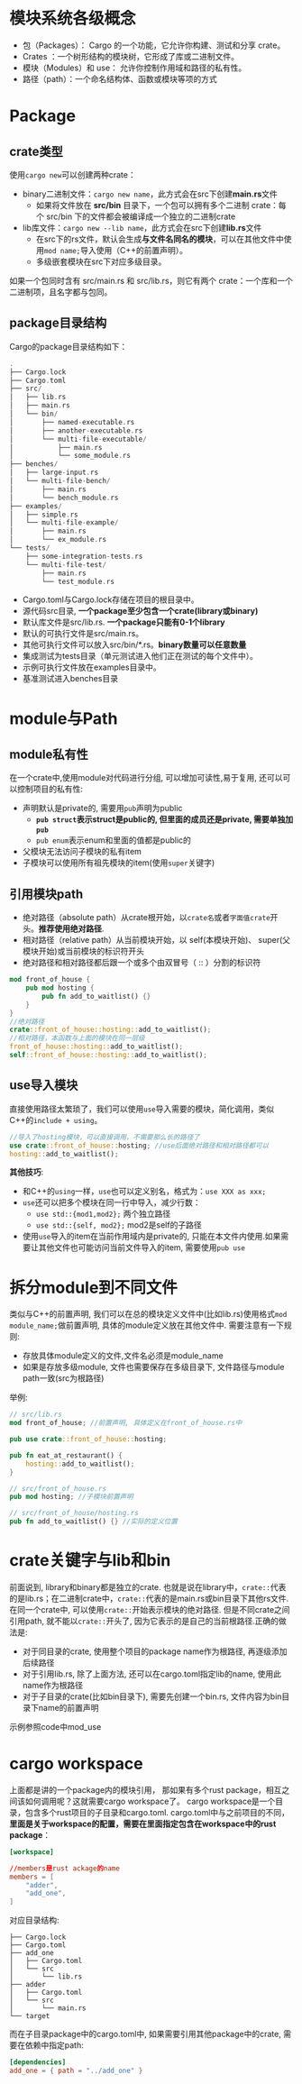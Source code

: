 # 模块系统各级概念
- 包（Packages）： Cargo 的一个功能，它允许你构建、测试和分享 crate。
- Crates ：一个树形结构的模块树，它形成了库或二进制文件。
- 模块（Modules）和 use： 允许你控制作用域和路径的私有性。
- 路径（path）：一个命名结构体、函数或模块等项的方式

# Package
## crate类型
使用`cargo new`可以创建两种crate：

- binary二进制文件：`cargo new name`，此方式会在src下创建**main.rs**文件
   - 如果将文件放在 **src/bin** 目录下，一个包可以拥有多个二进制 crate：每个 src/bin 下的文件都会被编译成一个独立的二进制crate  
- lib库文件：`cargo new --lib name`，此方式会在src下创建**lib.rs**文件
   - 在src下的rs文件，默认会生成**与文件名同名的模块**，可以在其他文件中使用`mod name;`导入使用（C++的前置声明）。
   - 多级嵌套模块在src下对应多级目录。

如果一个包同时含有 src/main.rs 和 src/lib.rs，则它有两个 crate：一个库和一个二进制项，且名字都与包同。

## package目录结构
Cargo的package目录结构如下：
```cpp
.
├── Cargo.lock
├── Cargo.toml
├── src/
│   ├── lib.rs
│   ├── main.rs
│   └── bin/
│       ├── named-executable.rs
│       ├── another-executable.rs
│       └── multi-file-executable/
│           ├── main.rs
│           └── some_module.rs
├── benches/
│   ├── large-input.rs
│   └── multi-file-bench/
│       ├── main.rs
│       └── bench_module.rs
├── examples/
│   ├── simple.rs
│   └── multi-file-example/
│       ├── main.rs
│       └── ex_module.rs
└── tests/
    ├── some-integration-tests.rs
    └── multi-file-test/
        ├── main.rs
        └── test_module.rs
```

- Cargo.toml与Cargo.lock存储在项目的根目录中。
- 源代码src目录, **一个package至少包含一个crate(library或binary)**
- 默认库文件是src/lib.rs. **一个package只能有0-1个library**
- 默认的可执行文件是src/main.rs。
- 其他可执行文件可以放入src/bin/*.rs。**binary数量可以任意数量**
- 集成测试为tests目录（单元测试进入他们正在测试的每个文件中）。
- 示例可执行文件放在examples目录中。
- 基准测试进入benches目录

# module与Path
## module私有性
在一个crate中,使用module对代码进行分组, 可以增加可读性,易于复用, 还可以可以控制项目的私有性:
* 声明默认是private的, 需要用`pub`声明为public
    * **`pub struct`表示struct是public的, 但里面的成员还是private, 需要单独加`pub`**
    * `pub enum`表示enum和里面的值都是public的
* 父模块无法访问子模块的私有item
* 子模块可以使用所有祖先模块的item(使用`super`关键字)

## 引用模块path
- 绝对路径（absolute path）从crate根开始，以`crate名`或者`字面值crate`开头。**推荐使用绝对路径**.
- 相对路径（relative path）从当前模块开始，以 self(本模块开始)、 super(父模块开始)或当前模块的标识符开头
- 绝对路径和相对路径都后跟一个或多个由双冒号（ :: ）分割的标识符
```rust
mod front_of_house {
    pub mod hosting {
        pub fn add_to_waitlist() {}
    }
}
//绝对路径
crate::front_of_house::hosting::add_to_waitlist();
//相对路径，本函数与上面的模块在同一层级
front_of_house::hosting::add_to_waitlist();
self::front_of_house::hosting::add_to_waitlist();
```

## use导入模块
直接使用路径太繁琐了，我们可以使用`use`导入需要的模块，简化调用，类似C++的`include + using`。
```rust
//导入了hosting模块，可以直接调用，不需要那么长的路径了
use crate::front_of_house::hosting; //use后面绝对路径和相对路径都可以
hosting::add_to_waitlist();
```
**其他技巧**:
- 和C++的`using`一样，`use`也可以定义别名，格式为：`use XXX as xxx;`
- `use`还可以把多个模块在同一行中导入，减少行数：
    - `use std::{mod1,mod2};` 两个独立路径
    - `use std::{self, mod2};` mod2是self的子路径
- 使用`use`导入的item在当前作用域内是private的, 只能在本文件内使用.如果需要让其他文件也可能访问当前文件导入的item, 需要使用`pub use`

# 拆分module到不同文件
类似与C++的前置声明, 我们可以在总的模块定义文件中(比如lib.rs)使用格式`mod module_name;`做前置声明, 具体的module定义放在其他文件中.
需要注意有一下规则:
* 存放具体module定义的文件,文件名必须是module_name
* 如果是存放多级module, 文件也需要保存在多级目录下, 文件路径与module path一致(src为根路径)

举例:
```rust
// src/lib.rs
mod front_of_house; //前置声明, 具体定义在front_of_house.rs中

pub use crate::front_of_house::hosting;

pub fn eat_at_restaurant() {
    hosting::add_to_waitlist();
}

// src/front_of_house.rs
pub mod hosting; //子模块前置声明

// src/front_of_house/hosting.rs
pub fn add_to_waitlist() {} //实际的定义位置
```

# crate关键字与lib和bin
前面说到, library和binary都是独立的crate. 也就是说在library中，`crate::`代表的是lib.rs；在二进制crate中，`crate::`代表的是main.rs或bin目录下其他rs文件.
在同一个crate中, 可以使用`crate::`开始表示模块的绝对路径. 但是不同crate之间引用path, 就不能以`crate::`开头了, 因为它表示的是自己的当前根路径.正确的做法是:
* 对于同目录的crate, 使用整个项目的package name作为根路径, 再逐级添加后续路径
* 对于引用lib.rs, 除了上面方法, 还可以在cargo.toml指定lib的name, 使用此name作为根路径
* 对于子目录的crate(比如bin目录下), 需要先创建一个bin.rs, 文件内容为bin目录下name的前置声明

示例参照code中mod_use

# cargo workspace
上面都是讲的一个package内的模块引用， 那如果有多个rust package，相互之间该如何调用呢？这就需要cargo workspace了。
cargo workspace是一个目录，包含多个rust项目的子目录和cargo.toml. cargo.toml中与之前项目的不同，**里面是关于workspace的配置，需要在里面指定包含在workspace中的rust package**：
```toml
[workspace]

//members是rust ackage的name
members = [
    "adder",
    "add_one",
]
```
对应目录结构:
```
├── Cargo.lock
├── Cargo.toml
├── add_one
│   ├── Cargo.toml
│   └── src
│       └── lib.rs
├── adder
│   ├── Cargo.toml
│   └── src
│       └── main.rs
└── target
```

而在子目录package中的cargo.toml中, 如果需要引用其他package中的crate, 需要在依赖中指定path:
```toml
[dependencies]
add_one = { path = "../add_one" }
```